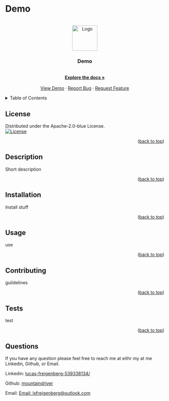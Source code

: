 # Demo
  <!-- PROJECT LOGO -->
  <br />
  <div align="center">
    <a href="https://github.com/mountaindriver/README-Generator">
      <img src="images/logo.png" alt="Logo" width="80" height="80">
    </a>
  <h3 align="center">Demo</h3>
    <p align="center">
       <br />
      <a href="https://github.com/mountaindriver/README-Generator"><strong>Explore the docs »</strong></a>
      <br />
      <br />
      <a href="https://github.com/mountaindriver/README-Generator">View Demo</a>
      ·
      <a href="https://github.com/mountaindriver/README-Generator/issues">Report Bug</a>
      ·
      <a href="https://github.com/mountaindriver/README-Generator/issues">Request Feature</a>
    </p>
  </div>
  
  
  <!-- TABLE OF CONTENTS -->
  <details>
    <summary>Table of Contents</summary>
    <ol>
      <li><a href='#license'>License</a></li>
      <li><a href='#description'>Description</a></li>
      <li><a href='#Installation'>Installation</a></li>
      <li><a href='#usage'>Usage</a></li>
      <li><a href='#contributing'>Contributing</a></li>
      <li><a href='#tests'>Tests</a></li>
      <li><a href='#questions'>Questions</a></li>
    </ol>
  </details>

  ## License
  
  Distributed under the Apache-2.0-blue License.<br>
    [![License](https://img.shields.io/badge/License/Apache-2.0-blue.svg)](https://opensource.org/licenses/Apache-2.0-blue)
  
  
  <p align="right">(<a href="#readme-top">back to top</a>)</p>
  

  ## Description
  
  Short description
  
  <p align="right">(<a href="#readme-top">back to top</a>)</p>
  
  
  ## Installation
  
  Install stuff
  
  <p align="right">(<a href="#readme-top">back to top</a>)</p>
  
  ## Usage
  
  use
  
  <p align="right">(<a href="#readme-top">back to top</a>)</p>
  
  
  ## Contributing
  
  guildelines
  
  <p align="right">(<a href="#readme-top">back to top</a>)</p>
  
  ## Tests
  
  test
  
  <p align="right">(<a href="#readme-top">back to top</a>)</p>
  
  ## Questions
  
  If you have any question please feel free to reach me at eithr my at me Linkedin, Github, or Email.
  <p align="left">Linkedin: <a href="#https://www.linkedin.com/in/lucas-freigenberg-539338134/">lucas-freigenberg-539338134/</a></p>
  <p align="left">Github: <a href="#https://github.com/mountaindriver">mountaindriver</a></p>
  <p align="left">Email: <a href="#lsfreigenberg@outlook.com">Email: lsfreigenberg@outlook.com</a></p>